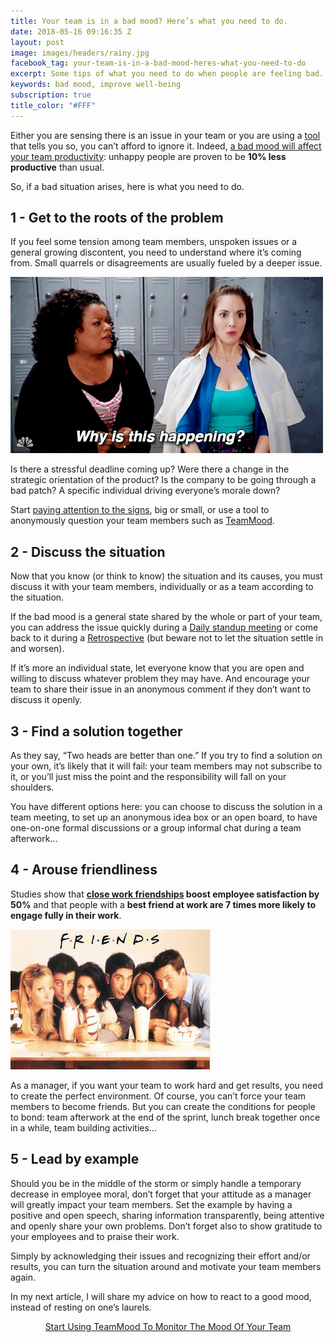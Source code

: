 ```yaml
---
title: Your team is in a bad mood? Here’s what you need to do.
date: 2018-05-16 09:16:35 Z
layout: post
image: images/headers/rainy.jpg
facebook_tag: your-team-is-in-a-bad-mood-heres-what-you-need-to-do
excerpt: Some tips of what you need to do when people are feeling bad.
keywords: bad mood, improve well-being
subscription: true
title_color: "#FFF"
---
```


Either you are sensing there is an issue in your team or you are using a <a href="https://www.teammood.com/">tool</a> that tells you so, you can’t afford to ignore it. Indeed, <a href="https://blog.teammood.com/en/2017/03/07/wellbeing-at-work-the-benefits-of-happiness-in-the-workplace.html">a bad mood will affect your team productivity</a>: unhappy people are proven to be **10% less productive** than usual. 

So, if a bad situation arises, here is what you need to do.

## 1 - Get to the roots of the problem

If you feel some tension among team members, unspoken issues or a general growing discontent, you need to understand where it’s coming from. Small quarrels or disagreements are usually fueled by a deeper issue. 

<img class="right" src="/images/posts/why.gif" alt="Chicken and pigs">

Is there a stressful deadline coming up? Were there a change in the strategic orientation of the product? Is the company to be going through a bad patch? A specific individual driving everyone’s morale down?

Start <a href="https://blog.teammood.com/en/2017/04/11/8-warnings-that-a-crisis-is-looming-among-your-teammates.html">paying attention to the signs</a>, big or small, or use a tool to anonymously question your team members such as <a href="https://www.teammood.com/">TeamMood</a>.

## 2 - Discuss the situation
 
Now that you know (or think to know) the situation and its causes, you must discuss it with your team members, individually or as a team according to the situation. 

If the bad mood is a general state shared by the whole or part of your team, you can address the issue quickly during a <a href="https://blog.teammood.com/2018/04/18/best-practices-to-run-effective-daily-standup-meetings.html">Daily standup meeting</a> or come back to it during a <a href="https://blog.teammood.com/2018/02/07/a-simple-guide-to-run-agile-retrospectives.html">Retrospective</a> (but beware not to let the situation settle in and worsen).

If it’s more an individual state, let everyone know that you are open and willing to discuss whatever problem they may have. And encourage your team to share their issue in an anonymous comment if they don’t want to discuss it openly.

## 3 - Find a solution together

As they say, “Two heads are better than one.” If you try to find a solution on your own, it’s likely that it will fail: your team members may not subscribe to it, or you’ll just miss the point and the responsibility will fall on your shoulders. 

You have different options here: you can choose to discuss the solution in a team meeting, to set up an anonymous idea box or an open board, to have one-on-one formal discussions or a group informal chat during a team afterwork...

## 4 - Arouse friendliness

Studies show that **<a href="http://www.snacknation.com/blog/employee-happiness/">close work friendships</a> boost employee satisfaction by 50%** and that people with a **best friend at work are 7 times more likely to engage fully in their work**.

<img class="right" src="/images/posts/friends-tv-show.jpg" alt="Chicken and pigs">

As a manager, if you want your team to work hard and get results, you need to create the perfect environment. Of course, you can’t force your team members to become friends. But you can create the conditions for people to bond: team afterwork at the end of the sprint, lunch break together once in a while, team building activities...

## 5 - Lead by example

Should you be in the middle of the storm or simply handle a temporary decrease in employee moral, don’t forget that your attitude as a manager will greatly impact your team members. Set the example by having a positive and open speech, sharing information transparently, being attentive and openly share your own problems. Don’t forget also to show gratitude to your employees and to praise their work.

Simply by acknowledging their issues and recognizing their effort and/or results, you can turn the situation around and motivate your team members again.

In my next article, I will share my advice on how to react to a good mood, instead of resting on one’s laurels. <!-- Subscribe to our newsletter to receive our articles directly in your inbox!-->

<div align="center"><a class="button" href="https://www.teammood.com/">Start Using TeamMood To Monitor The Mood Of Your Team</a></div>